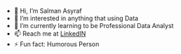 - 👋 Hi, I’m Salman Asyraf
- 👀 I’m interested in anything that using Data
- 🌱 I’m currently learning to be Professional Data Analyst
- 📫 Reach me at  [LinkedIN](www.linkedin.com/in/salmanasyrafsuhaimi)
- ⚡ Fun fact: Humorous Person

<!---
Salmanasyraf/Salmanasyraf is a ✨ special ✨ repository because its `README.md` (this file) appears on your GitHub profile.
You can click the Preview link to take a look at your changes.
--->

